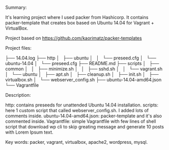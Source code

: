 
Summary: 

It's learning project where I used packer from Hashicorp. It contains packer-template that creates box based on Ubuntu 14.04 for Vagrant + VirtualBox.

Project based on https://github.com/kaorimatz/packer-templates

Project files: 

├── 14.04.log
├── http
│   ├── ubuntu
│   │   └── preseed.cfg
│   └── ubuntu-14.04
│       └── preseed.cfg
├── README.md
├── scripts
│   ├── common
│   │   ├── minimize.sh
│   │   ├── sshd.sh
│   │   └── vagrant.sh
│   └── ubuntu
│       ├── apt.sh
│       ├── cleanup.sh
│       ├── init.sh
│       ├── virtualbox.sh
│       └── webserver_config.sh
├── ubuntu-14.04-amd64.json
└── Vagrantfile


Description: 

http: contains preseeds for unattended Ubuntu 14.04 installation.
scripts: here 1 custom script that called webserver_config.sh. I added lots of comments inside. 
ubuntu-14.04-amd64.json: packer-template and it's also commented inside.
Vagrantfile: simple Vagrantfile with few lines of shell script that download wp cli to skip greating message and generate 10 posts with Lorem Ipsum text.

Key words: packer, vagrant, virtualbox, apache2, wordpress, mysql.